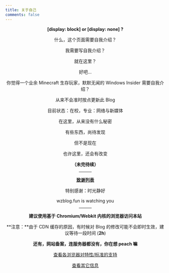 ```yaml
---
title: 关于自己
comments: false
---
```

**[display: block] or [display: none] ?**  

什么，这个页面需要自我介绍？  

我需要写自我介绍？  

就在这里？  

好吧...  

你觉得一个业余 Minecraft 生存玩家，默默无闻的 Windows Insider 需要自我介绍？  

从来不会准时按点更新此 Blog  

目前状态：在校，专业：网络与新媒体  

在这里，从来没有什么秘密  

有些东西，尚待发现  

但不是现在  

也许这里，还会有改变  

**（未完待续）**   

---

<u>**致谢列表**</u>  

特别感谢：时光静好  

wzblog.fun is watching you  

---

**建议使用基于 Chromium/Webkit 内核的浏览器访问本站**  

**注意：**由于 CDN 缓存的原因，有时候对 Blog 的修改可能不会即时生效，建议等待一段时间 (**2h**)  

**还有，网站备案，连服务器都没有，你在想 peach 嘛**  

<a class="btn" href="feature-stats.html">查看各浏览器对特性/标准的支持</a>  

<a class="btn" href="version.txt">查看其它信息</a>    

<style>.main-inner {padding-bottom: 50px !important} p {text-align: center; margin-bottom: 6px} .btn {margin-top: 20px} hr {width: 40px; margin-left: auto; margin-right: auto}</style>
